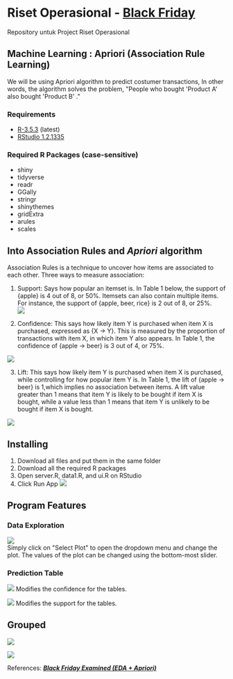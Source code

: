 # Riset Operasional - [Black Friday](https://www.kaggle.com/mehdidag/black-friday)
Repository untuk Project Riset Operasional

## Machine Learning : Apriori (Association Rule Learning)
We will be using Apriori algorithm to predict costumer transactions, In other words, the algorithm solves the problem, "People who bought 'Product A' also bought 'Product B' ."

### Requirements
- [R-3.5.3](https://cran.r-project.org/bin/windows/base/) (latest)
- [RStudio 1.2.1335](https://www.rstudio.com/products/rstudio/download/)

### Required R Packages (case-sensitive)
- shiny
- tidyverse
- readr
- GGally
- stringr
- shinythemes
- gridExtra
- arules
- scales

## Into Association Rules and *Apriori* algorithm
Association Rules is a technique to uncover how items are associated to each other. Three ways to measure association:
1. Support: Says how popular an itemset is. In Table 1 below, the support of {apple} is 4 out of 8, or 50%. Itemsets can also contain multiple items. For instance, the support of {apple, beer, rice} is 2 out of 8, or 25%.  
![](https://annalyzin.files.wordpress.com/2016/04/association-rule-support-table.png?w=503&h=447)

2. Confidence: This says how likely item Y is purchased when item X is purchased, expressed as {X -> Y}. This is measured by the proportion of transactions with item X, in which item Y also appears. In Table 1, the confidence of {apple -> beer} is 3 out of 4, or 75%.

![](https://annalyzin.files.wordpress.com/2016/03/association-rule-confidence-eqn.png?w=527&h=77)

3. Lift: This says how likely item Y is purchased when item X is purchased, while controlling for how popular item Y is. In Table 1, the lift of {apple -> beer} is 1,which implies no association between items. A lift value greater than 1 means that item Y is likely to be bought if item X is bought, while a value less than 1 means that item Y is unlikely to be bought if item X is bought.

![](https://annalyzin.files.wordpress.com/2016/03/association-rule-lift-eqn.png?w=566&h=80)

## Installing
1. Download all files and put them in the same folder
2. Download all the required R packages
3. Open server.R, data1.R, and ui.R on RStudio
4. Click Run App 
![](GIFFolder/GIFInstall.gif)  

## Program Features
### Data Exploration
![](GIFFolder/GIFDatExplore.gif)  
Simply click on "Select Plot" to open the dropdown menu and change the plot. The values of the plot can be changed using the bottom-most slider.

### Prediction Table
![](GIFFolder/GIFPredTable.gif)
Modifies the confidence for the tables.

![](GIFFolder/GIFPredTableSupp.gif)
Modifies the support for the tables.

## Grouped
![](GIFFolder/GIFGroupedConf.gif)

![](GIFFolder/GIFGroupedSupp.gif)

References:
[***Black Friday Examined (EDA + Apriori)***](https://www.kaggle.com/dabate/black-friday-examined-eda-apriori/notebook)

